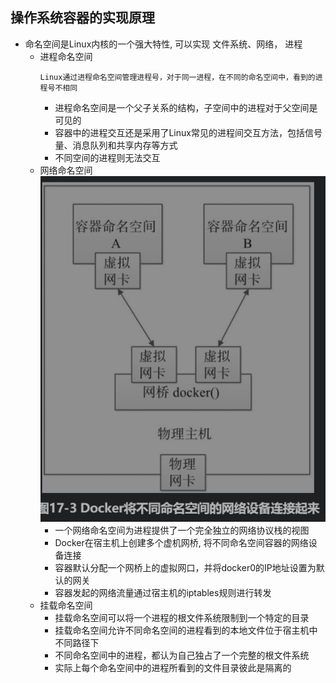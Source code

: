 ## 操作系统容器的实现原理

- 命名空间是Linux内核的一个强大特性, 可以实现 文件系统、网络， 进程
    - 进程命名空间
        ```
        Linux通过进程命名空间管理进程号，对于同一进程，在不同的命名空间中，看到的进程号不相同
        ```
        - 进程命名空间是一个父子关系的结构，子空间中的进程对于父空间是可见的
        - 容器中的进程交互还是采用了Linux常见的进程间交互方法，包括信号量、消息队列和共享内存等方式
        - 不同空间的进程则无法交互
    - 网络命名空间
![2pc](https://github.com/caesar-empereur/read-book/blob/master/photo/network-namespace.png)
        - 一个网络命名空间为进程提供了一个完全独立的网络协议栈的视图
        - Docker在宿主机上创建多个虚机网桥, 将不同命名空间容器的网络设备连接
        - 容器默认分配一个网桥上的虚拟网口，并将docker0的IP地址设置为默认的网关
        - 容器发起的网络流量通过宿主机的iptables规则进行转发
    - 挂载命名空间
        - 挂载命名空间可以将一个进程的根文件系统限制到一个特定的目录
        - 挂载命名空间允许不同命名空间的进程看到的本地文件位于宿主机中不同路径下
        - 不同命名空间中的进程，都认为自己独占了一个完整的根文件系统
        - 实际上每个命名空间中的进程所看到的文件目录彼此是隔离的

